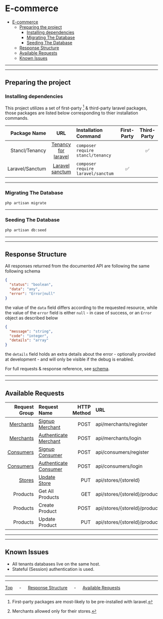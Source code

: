 # E-commerce

- [E-commerce](#e-commerce)
  - [Preparing the project](#preparing-the-project)
    - [Installing dependencies](#installing-dependencies)
    - [Migrating The Database](#migrating-the-database)
    - [Seeding The Database](#seeding-the-database)
  - [Response Structure](#response-structure)
  - [Available Requests](#available-requests)
  - [Known Issues](#known-issues)

---

---

## Preparing the project

### Installing dependencies

This project utilizes a set of first-party [^firstparty] & third-party laravel packages, those packages are listed below corresponding to thier installation commands.

|    Package Name |                           URL                           | Installation Command               | First-Party | Third-Party |
| --------------: | :-----------------------------------------------------: | :--------------------------------- | :---------: | :---------: |
|  Stancl/Tenancy |  [Tenancy for laravel](https://tenancyforlaravel.com/)  | `composer require stancl/tenancy`  |             |      ✅      |
| Laravel/Sanctum | [Laravel sanctum](https://laravel.com/docs/9.x/sanctum) | `composer require laravel/sanctum` |      ✅      |             |

---

### Migrating The Database

```bash
php artisan migrate
```

---

### Seeding The Database

```bash
php artisan db:seed
```

---

---

## Response Structure

All responses returned from the documented API are following the same following schema

```json
{
  "status": "boolean",
  "data": "any",
  "error": "Error|null"
}
```

the value of the `data` field differs according to the requested resource, while the value of the `error` field is either `null` - in case of success, or an `Error` object as described below

```json
{
  "message": "string",
  "code": "integer",
  "details": "array"
}
```

the `details` field holds an extra details about the error - optionally provided at development - and will only be visible if the debug is enabled.

For full requests & response reference, see [schema](docs/schema.md).

---

---

## Available Requests

|                                 Request Group | Request Name                                                  | HTTP Method | URL                           | Allowed For    |
| --------------------------------------------: | :------------------------------------------------------------ | ----------: | :---------------------------- | :------------- |
| [Merchants](docs/schema.md#merchant-requests) | [Signup Merchant](docs/schema.md#sign-up-merchant)            |        POST | api/merchants/register        | World          |
| [Merchants](docs/schema.md#merchant-requests) | [Authenticate Merchant](docs/schema.md#authenticate-merchant) |        POST | api/merchants/login           | World          |
| [Consumers](docs/schema.md#consumer-requests) | [Signup Consumer](docs/schema.md#sign-up-consumer)            |        POST | api/consumers/register        | World          |
| [Consumers](docs/schema.md#consumer-requests) | [Authenticate Consumer](docs/schema.md#authenticate-consumer) |        POST | api/consumers/login           | World          |
|       [Stores](docs/schema.md#store-requests) | [Update Store](docs/schema.md#update-store)                   |         PUT | api/stores/{storeId}          | Merchant       |
|                                      Products | Get All Products                                              |         GET | api/stores/{storeId}/products | World [^req_1] |
|                                      Products | Create Product                                                |        POST | api/stores/{storeId}/products | Merchant       |
|                                      Products | Update Product                                                |         PUT | api/stores/{storeId}/products | Merchant       |

---

---

## Known Issues

- All tenants databases live on the same host.
- Stateful (Session) authentication is used.

[^firstparty]: First-party packages are most-likely to be pre-installed with laravel.
[^req_1]: Merchants allowed only for their stores.

---

---

[Top](#e-commerce) &emsp; - &emsp; [Response Structure](#response-structure) &emsp; - &emsp; [Available Requests](#available-requests)
